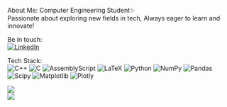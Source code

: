 About Me:
Computer Engineering Student✨<br>Passionate about exploring new fields in tech, Always eager to learn and innovate!


Be in touch:<br>
[![LinkedIn](https://img.shields.io/badge/LinkedIn-%230077B5.svg?logo=linkedin&logoColor=white)](https://linkedin.com/in/niloufar-mortazavi) 

Tech Stack:<br>
![C++](https://img.shields.io/badge/c++-%2300599C.svg?style=flat&logo=c%2B%2B&logoColor=white) ![C](https://img.shields.io/badge/c-%2300599C.svg?style=flat&logo=c&logoColor=white) ![AssemblyScript](https://img.shields.io/badge/assembly%20script-%23000000.svg?style=flat&logo=assemblyscript&logoColor=white) ![LaTeX](https://img.shields.io/badge/latex-%23008080.svg?style=flat&logo=latex&logoColor=white) ![Python](https://img.shields.io/badge/python-3670A0?style=flat&logo=python&logoColor=ffdd54) ![NumPy](https://img.shields.io/badge/numpy-%23013243.svg?style=flat&logo=numpy&logoColor=white) ![Pandas](https://img.shields.io/badge/pandas-%23150458.svg?style=flat&logo=pandas&logoColor=white) ![Scipy](https://img.shields.io/badge/SciPy-%230C55A5.svg?style=flat&logo=scipy&logoColor=%white) ![Matplotlib](https://img.shields.io/badge/Matplotlib-%23ffffff.svg?style=flat&logo=Matplotlib&logoColor=black) ![Plotly](https://img.shields.io/badge/Plotly-%233F4F75.svg?style=flat&logo=plotly&logoColor=white)

![](https://github-readme-streak-stats.herokuapp.com/?user=theniloufar&theme=dark&hide_border=false)<br/>
![](https://github-readme-stats.vercel.app/api/top-langs/?username=theniloufar&theme=dark&hide_border=false&include_all_commits=true&count_private=true&layout=compact)
